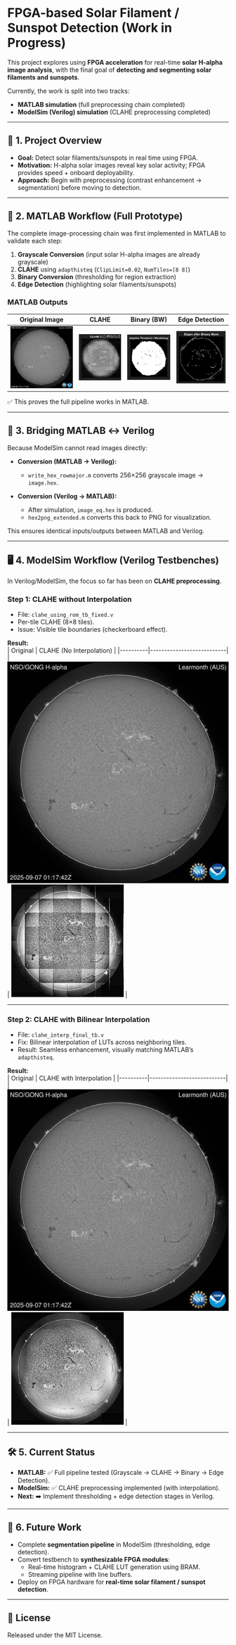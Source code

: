 # FPGA-based Solar Filament / Sunspot Detection (Work in Progress)

This project explores using **FPGA acceleration** for real-time **solar H-alpha image analysis**, with the final goal of **detecting and segmenting solar filaments and sunspots**.

Currently, the work is split into two tracks:  
- **MATLAB simulation** (full preprocessing chain completed)  
- **ModelSim (Verilog) simulation** (CLAHE preprocessing completed)

---

## 🔎 1. Project Overview

- **Goal:** Detect solar filaments/sunspots in real time using FPGA.  
- **Motivation:** H-alpha solar images reveal key solar activity; FPGA provides speed + onboard deployability.  
- **Approach:** Begin with preprocessing (contrast enhancement → segmentation) before moving to detection.  

---

## 🧪 2. MATLAB Workflow (Full Prototype)

The complete image-processing chain was first implemented in MATLAB to validate each step:

1. **Grayscale Conversion** (input solar H-alpha images are already grayscale)  
2. **CLAHE** using `adapthisteq` (`ClipLimit=0.02`, `NumTiles=[8 8]`)  
3. **Binary Conversion** (thresholding for region extraction)  
4. **Edge Detection** (highlighting solar filaments/sunspots)

### MATLAB Outputs

| Original Image | CLAHE | Binary (BW) | Edge Detection |
|----------------|-------|-------------|----------------|
| ![](imgs/original.jpg) | ![](imgs/clahe_matlab.png) | ![](imgs/bw_matlab.png) | ![](imgs/edges_matlab.png) |

✅ This proves the full pipeline works in MATLAB.

---

## 🔄 3. Bridging MATLAB ↔ Verilog

Because ModelSim cannot read images directly:

- **Conversion (MATLAB → Verilog):**  
  - `write_hex_rowmajor.m` converts 256×256 grayscale image → `image.hex`.

- **Conversion (Verilog → MATLAB):**  
  - After simulation, `image_eq.hex` is produced.  
  - `hex2png_extended.m` converts this back to PNG for visualization.

This ensures identical inputs/outputs between MATLAB and Verilog.

---

## 🖥️ 4. ModelSim Workflow (Verilog Testbenches)

In Verilog/ModelSim, the focus so far has been on **CLAHE preprocessing**.

### Step 1: CLAHE without Interpolation
- File: `clahe_using_rom_tb_fixed.v`  
- Per-tile CLAHE (8×8 tiles).  
- Issue: Visible tile boundaries (checkerboard effect).

**Result:**  
| Original | CLAHE (No Interpolation) |
|----------|---------------------------|
| ![](imgs/original.jpg) | ![](imgs/clahe_no_interp.png) |

---

### Step 2: CLAHE with Bilinear Interpolation
- File: `clahe_interp_final_tb.v`  
- Fix: Bilinear interpolation of LUTs across neighboring tiles.  
- Result: Seamless enhancement, visually matching MATLAB’s `adapthisteq`.

**Result:**  
| Original | CLAHE with Interpolation |
|----------|---------------------------|
| ![](imgs/original.jpg) | ![](imgs/clahe_interp.png) |

---

## 🛠️ 5. Current Status

- **MATLAB:** ✅ Full pipeline tested (Grayscale → CLAHE → Binary → Edge Detection).  
- **ModelSim:** ✅ CLAHE preprocessing implemented (with interpolation).  
- **Next:** ➡️ Implement thresholding + edge detection stages in Verilog.  

---

## 📅 6. Future Work

- Complete **segmentation pipeline** in ModelSim (thresholding, edge detection).  
- Convert testbench to **synthesizable FPGA modules**:
  - Real-time histogram + CLAHE LUT generation using BRAM.  
  - Streaming pipeline with line buffers.  
- Deploy on FPGA hardware for **real-time solar filament / sunspot detection**.  

---

## 📜 License

Released under the MIT License.

